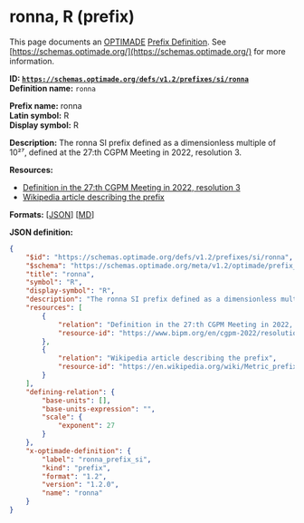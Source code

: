 # ronna, R (prefix)

This page documents an [OPTIMADE](https://www.optimade.org/) [Prefix Definition](https://schemas.optimade.org/#definitions). See [https://schemas.optimade.org/](https://schemas.optimade.org/) for more information.

**ID: [`https://schemas.optimade.org/defs/v1.2/prefixes/si/ronna`](https://schemas.optimade.org/defs/v1.2/prefixes/si/ronna.md)**  
**Definition name:** `ronna`

**Prefix name:** ronna  
**Latin symbol:** R  
**Display symbol:** R  
  
**Description:** The ronna SI prefix defined as a dimensionless multiple of 10²⁷, defined at the 27:th CGPM Meeting in 2022, resolution 3.



**Resources:**

- [Definition in the 27:th CGPM Meeting in 2022, resolution 3](https://www.bipm.org/en/cgpm-2022/resolution-3)
- [Wikipedia article describing the prefix](https://en.wikipedia.org/wiki/Metric_prefix)


**Formats:** [[JSON](ronna.json)] [[MD](ronna.md)]

**JSON definition:**

``` json
{
    "$id": "https://schemas.optimade.org/defs/v1.2/prefixes/si/ronna",
    "$schema": "https://schemas.optimade.org/meta/v1.2/optimade/prefix_definition.json",
    "title": "ronna",
    "symbol": "R",
    "display-symbol": "R",
    "description": "The ronna SI prefix defined as a dimensionless multiple of 10\u00b2\u2077, defined at the 27:th CGPM Meeting in 2022, resolution 3.",
    "resources": [
        {
            "relation": "Definition in the 27:th CGPM Meeting in 2022, resolution 3",
            "resource-id": "https://www.bipm.org/en/cgpm-2022/resolution-3"
        },
        {
            "relation": "Wikipedia article describing the prefix",
            "resource-id": "https://en.wikipedia.org/wiki/Metric_prefix"
        }
    ],
    "defining-relation": {
        "base-units": [],
        "base-units-expression": "",
        "scale": {
            "exponent": 27
        }
    },
    "x-optimade-definition": {
        "label": "ronna_prefix_si",
        "kind": "prefix",
        "format": "1.2",
        "version": "1.2.0",
        "name": "ronna"
    }
}
```